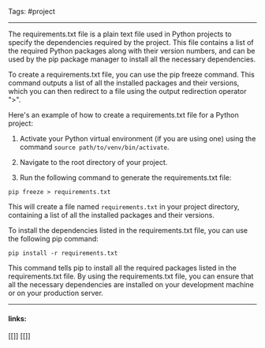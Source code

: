 
Tags: #project 

------------------------------------------

The requirements.txt file is a plain text file used in Python projects to specify the dependencies required by the project. This file contains a list of the required Python packages along with their version numbers, and can be used by the pip package manager to install all the necessary dependencies.

To create a requirements.txt file, you can use the pip freeze command. This command outputs a list of all the installed packages and their versions, which you can then redirect to a file using the output redirection operator ">".

Here's an example of how to create a requirements.txt file for a Python project:

1.  Activate your Python virtual environment (if you are using one) using the command `source path/to/venv/bin/activate`.
    
2.  Navigate to the root directory of your project.
    
3.  Run the following command to generate the requirements.txt file:
    

`pip freeze > requirements.txt`

This will create a file named `requirements.txt` in your project directory, containing a list of all the installed packages and their versions.

To install the dependencies listed in the requirements.txt file, you can use the following pip command:

`pip install -r requirements.txt`

This command tells pip to install all the required packages listed in the requirements.txt file. By using the requirements.txt file, you can ensure that all the necessary dependencies are installed on your development machine or on your production server.

---------------------
#### links:
[[]]
[[]]